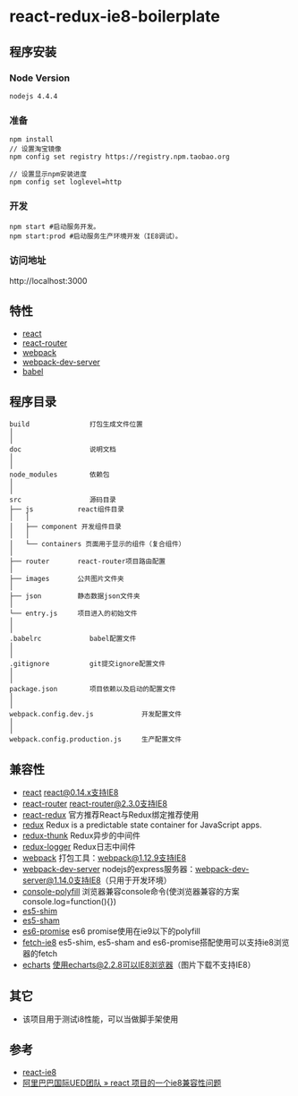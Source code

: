 # react-redux-ie8-boilerplate

## 程序安装
### Node Version
```
nodejs 4.4.4
```
### 准备
```
npm install
// 设置淘宝镜像
npm config set registry https://registry.npm.taobao.org

// 设置显示npm安装进度
npm config set loglevel=http
```
### 开发
```
npm start #启动服务开发。
npm start:prod #启动服务生产环境开发（IE8调试）。
```
### 访问地址
http://localhost:3000
## 特性
* [react](https://github.com/facebook/react)
* [react-router](https://github.com/rackt/react-router)
* [webpack](https://github.com/webpack/webpack)
* [webpack-dev-server](https://github.com/webpack/webpack-dev-server)
* [babel](https://github.com/babel/babel)
## 程序目录
```
build               打包生成文件位置
│
│      
doc                 说明文档
│       
│
node_modules        依赖包
│       
│
src                 源码目录
├── js           react组件目录
│   │
│   ├── component 开发组件目录
│   │
│   └── containers 页面用于显示的组件（复合组件）
│
├── router       react-router项目路由配置
│
├── images       公共图片文件夹
│
├── json         静态数据json文件夹
│
└── entry.js     项目进入的初始文件
│
│
.babelrc            babel配置文件
│
│
.gitignore          git提交ignore配置文件
│
│
package.json        项目依赖以及启动的配置文件
│
│
webpack.config.dev.js            开发配置文件
│
│
webpack.config.production.js     生产配置文件
```
## 兼容性

* [react](https://facebook.github.io/react/blog/2016/01/12/discontinuing-ie8-support.html) react@0.14.x支持IE8
* [react-router](https://github.com/ReactTraining/react-router) react-router@2.3.0支持IE8
* [react-redux](https://github.com/reactjs/react-redux) 官方推荐React与Redux绑定推荐使用
* [redux](https://github.com/reactjs/redux) Redux is a predictable state container for JavaScript apps.
* [redux-thunk](https://github.com/reactjs/redux) Redux异步的中间件
* [redux-logger](https://github.com/reactjs/redux) Redux日志中间件
* [webpack](https://github.com/webpack/webpack) 打包工具：webpack@1.12.9支持IE8
* [webpack-dev-server](https://github.com/webpack/webpack-dev-server) nodejs的express服务器：webpack-dev-server@1.14.0支持IE8（只用于开发环境）
* [console-polyfill](https://github.com/paulmillr/console-polyfill) 浏览器兼容console命令(使浏览器兼容的方案console.log=function(){})
* [es5-shim](https://github.com/es-shims/es5-shim) 
* [es5-sham](https://github.com/es-shims/es5-shim) 
* [es6-promise](https://github.com/es-shims/es5-shim) es6 promise使用在ie9以下的polyfill
* [fetch-ie8](https://github.com/camsong/fetch-ie8) es5-shim, es5-sham and es6-promise搭配使用可以支持ie8浏览器的fetch
* [echarts](https://github.com/ecomfe/echarts) 使用echarts@2.2.8可以IE8浏览器（图片下载不支持IE8）

## 其它
- 该项目用于测试i8性能，可以当做脚手架使用

## 参考
* [react-ie8](https://github.com/xcatliu/react-ie8)
* [阿里巴巴国际UED团队 » react 项目的一个ie8兼容性问题](http://www.aliued.com/?p=3240)